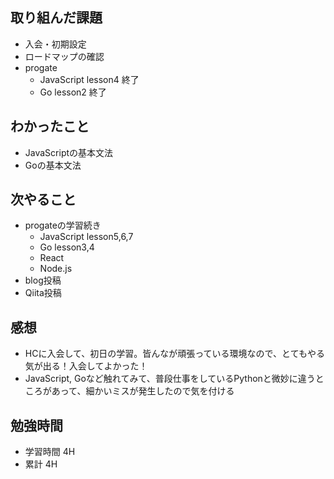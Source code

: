 ## 取り組んだ課題
- 入会・初期設定
- ロードマップの確認
- progate
  - JavaScript lesson4 終了
  - Go lesson2 終了

## わかったこと
- JavaScriptの基本文法
- Goの基本文法

## 次やること
- progateの学習続き
  - JavaScript lesson5,6,7
  - Go lesson3,4
  - React
  - Node.js
- blog投稿
- Qiita投稿

## 感想
- HCに入会して、初日の学習。皆んなが頑張っている環境なので、とてもやる気が出る！入会してよかった！
- JavaScript, Goなど触れてみて、普段仕事をしているPythonと微妙に違うところがあって、細かいミスが発生したので気を付ける

## 勉強時間
- 学習時間 4H
- 累計 4H
